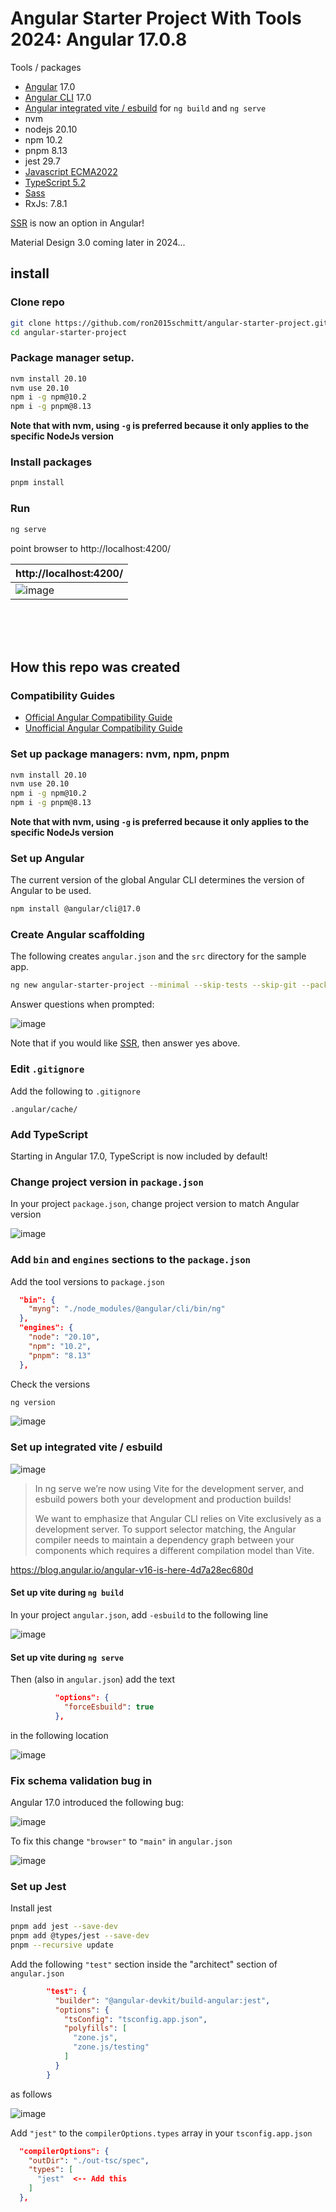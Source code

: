 # Angular Starter Project With Tools 2024: Angular 17.0.8

Tools / packages

- [Angular](https://github.com/angular/angular) 17.0
- [Angular CLI](https://github.com/angular/angular-cli) 17.0
- [Angular integrated vite / esbuild](https://angular.io/guide/esbuild) for `ng build` and `ng serve`
- nvm
- nodejs 20.10
- npm 10.2
- pnpm 8.13
- jest 29.7
- [Javascript ECMA2022](https://dev.to/brayanarrieta/new-javascript-features-ecmascript-2022-with-examples-4nhg)
- [TypeScript 5.2](https://www.typescriptlang.org/docs/handbook/release-notes/typescript-5-2.html)
- [Sass](https://sass-lang.com/)
- RxJs: 7.8.1

[SSR](https://angular.io/guide/ssr) is now an option in Angular!

Material Design 3.0 coming later in 2024...

## install


### Clone repo

```bash
git clone https://github.com/ron2015schmitt/angular-starter-project.git
cd angular-starter-project
```

### Package manager setup.

```bash
nvm install 20.10
nvm use 20.10
npm i -g npm@10.2
npm i -g pnpm@8.13
```

**Note that with nvm, using `-g` is preferred because it only applies to the specific NodeJs version**
 

### Install packages

```bash
pnpm install
```

### Run

```bash
ng serve
```
point browser to http://localhost:4200/

|  http://localhost:4200/ | 
| ------------- | 
| ![image](https://github.com/ron2015schmitt/angular-starter-project/assets/11559541/b24bdf76-20ca-4a17-8c62-135911f0c1ee)  |


<br>
<br>
<br>


## How this repo was created

### Compatibility Guides

- [Official Angular Compatibility Guide](https://angular.io/guide/versions)
- [Unofficial Angular Compatibility Guide](https://gist.github.com/LayZeeDK/c822cc812f75bb07b7c55d07ba2719b3)

### Set up package managers: nvm, npm, pnpm

```bash
nvm install 20.10
nvm use 20.10
npm i -g npm@10.2
npm i -g pnpm@8.13
```

**Note that with nvm, using `-g` is preferred because it only applies to the specific NodeJs version**


### Set up Angular 

The current version of the global Angular CLI determines the version of Angular to be used.  

```bash
npm install @angular/cli@17.0
```

### Create Angular scaffolding 

The following creates `angular.json` and the `src` directory for the sample app.

```bash
ng new angular-starter-project --minimal --skip-tests --skip-git --package-manager=pnpm
```

Answer questions when prompted:

![image](https://github.com/ron2015schmitt/angular-starter-project/assets/11559541/d1b5eabc-c2ee-47d2-a39f-d5a23918af7f)


Note that if you would like [SSR](https://angular.io/guide/ssr), then answer yes above.


### Edit `.gitignore`

Add the following to `.gitignore`

```gitignore
.angular/cache/
```


### Add TypeScript

Starting in Angular 17.0, TypeScript is now included by default!


### Change project version in `package.json`

In your project `package.json`, change project version to match Angular version 

![image](https://github.com/ron2015schmitt/angular-starter-project/assets/11559541/fca9a8a2-b978-401e-b3e3-e82a71dec17f)

### Add  `bin`  and `engines` sections to the `package.json`

Add the tool versions to `package.json`

```json
  "bin": {
    "myng": "./node_modules/@angular/cli/bin/ng"
  },
  "engines": {
    "node": "20.10",
    "npm": "10.2",
    "pnpm": "8.13"
  },
```

Check the versions

```bash
ng version
```

![image](https://github.com/ron2015schmitt/angular-starter-project/assets/11559541/10faf300-c155-4882-95e9-033b7cc6f866)



### Set up integrated vite / esbuild 

![image](https://github.com/ron2015schmitt/angular-starter-project/assets/11559541/c91fe9f2-6a4c-4749-86bd-484a964c1d68)


>In ng serve we’re now using Vite for the development server, and esbuild powers both your development and production builds!
>
>We want to emphasize that Angular CLI relies on Vite exclusively as a development server. To support selector matching, the Angular compiler needs to maintain a dependency graph between your components which requires a different compilation model than Vite.

https://blog.angular.io/angular-v16-is-here-4d7a28ec680d


#### Set up vite during `ng build`

In your project `angular.json`, add `-esbuild` to the following line

![image](https://github.com/ron2015schmitt/angular-starter-project/assets/11559541/98e502f5-3677-423d-bc01-05d0c3f46141)



#### Set up vite during `ng serve`

Then (also in `angular.json`) add the text
```json
          "options": {
            "forceEsbuild": true
          },
```

in the following location

![image](https://github.com/ron2015schmitt/angular-starter-project/assets/11559541/f399a464-7c45-4129-a51a-a23d8241a72b)


### Fix schema validation bug in 

Angular 17.0 introduced the following bug:

![image](https://github.com/ron2015schmitt/angular-starter-project/assets/11559541/b9c7eb1c-4650-46f3-9eb0-c4a14ee567e6)


To fix this change `"browser"` to `"main"` in `angular.json`

![image](https://github.com/ron2015schmitt/angular-starter-project/assets/11559541/a808cdec-6eed-4785-bb87-3c85adf4caf2)



### Set up Jest 

Install jest

```bash
pnpm add jest --save-dev
pnpm add @types/jest --save-dev
pnpm --recursive update
```

Add the following `"test"` section inside the "architect" section of `angular.json`
```json
        "test": {
          "builder": "@angular-devkit/build-angular:jest",
          "options": {
            "tsConfig": "tsconfig.app.json",
            "polyfills": [
              "zone.js",
              "zone.js/testing"
            ]
          }
        }
```

as follows

![image](https://github.com/ron2015schmitt/angular-starter-project/assets/11559541/5a2d0514-5e15-44bd-96fe-6d44f6bcdf7d)



Add `"jest"` to the `compilerOptions.types` array in your `tsconfig.app.json`
```json
  "compilerOptions": {
    "outDir": "./out-tsc/spec",
    "types": [
      "jest"  <-- Add this 
    ]
  },
```


